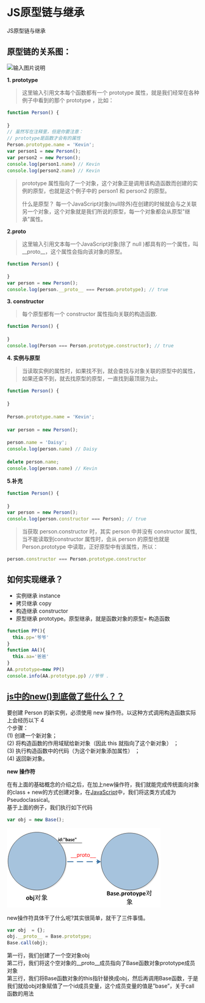 # JS原型链与继承

JS原型链与继承

## 原型链的关系图：

![&#x8F93;&#x5165;&#x56FE;&#x7247;&#x8BF4;&#x660E;](https://images.gitee.com/uploads/images/2018/1130/192415_8e30712f_1422543.png)

**1. prototype**

> 这里输入引用文本每个函数都有一个 prototype 属性，就是我们经常在各种例子中看到的那个 prototype ，比如：

```javascript
function Person() {

}
// 虽然写在注释里，但是你要注意：
// prototype是函数才会有的属性
Person.prototype.name = 'Kevin';
var person1 = new Person();
var person2 = new Person();
console.log(person1.name) // Kevin
console.log(person2.name) // Kevin
```

> prototype 属性指向了一个对象，这个对象正是调用该构造函数而创建的实例的原型，也就是这个例子中的 person1 和 person2 的原型。
>
> 什么是原型？ 每一个JavaScript对象\(null除外\)在创建的时候就会与之关联另一个对象，这个对象就是我们所说的原型，每一个对象都会从原型"继承"属性。

**2.proto**

> 这里输入引用文本每一个JavaScript对象\(除了 null \)都具有的一个属性，叫\_\_proto\_\_，这个属性会指向该对象的原型。

```javascript
function Person() {

}
var person = new Person();
console.log(person.__proto__ === Person.prototype); // true
```

**3. constructor**

> 每个原型都有一个 constructor 属性指向关联的构造函数.

```javascript
function Person() {

}
console.log(Person === Person.prototype.constructor); // true
```

**4. 实例与原型**

> 当读取实例的属性时，如果找不到，就会查找与对象关联的原型中的属性，如果还查不到，就去找原型的原型，一直找到最顶层为止。

```javascript
function Person() {

}

Person.prototype.name = 'Kevin';

var person = new Person();

person.name = 'Daisy';
console.log(person.name) // Daisy

delete person.name;
console.log(person.name) // Kevin
```

**5.补充**

```javascript
function Person() {

}
var person = new Person();
console.log(person.constructor === Person); // true
```

> 当获取 person.constructor 时，其实 person 中并没有 constructor 属性,当不能读取到constructor 属性时，会从 person 的原型也就是 Person.prototype 中读取，正好原型中有该属性，所以：

```javascript
person.constructor === Person.prototype.constructor
```

## 如何实现继承？

* 实例继承 instance
* 拷贝继承 copy
* 构造继承 constructor
* 原型继承 prototype。原型继承，就是函数对象的原型= 构造函数

```javascript
function PP(){
  this.pp='爷爷'
}
function AA(){
  this.aa='爸爸'
}
AA.prototype=new PP()
console.info(AA.prototype.pp) //爷爷 .
```

## [js中的new\(\)到底做了些什么？？](https://www.cnblogs.com/faith3/p/6209741.html)

要创建 Person 的新实例，必须使用 new 操作符。以这种方式调用构造函数实际上会经历以下 4  
个步骤：  
\(1\) 创建一个新对象；  
\(2\) 将构造函数的作用域赋给新对象（因此 this 就指向了这个新对象） ；  
\(3\) 执行构造函数中的代码（为这个新对象添加属性） ；  
\(4\) 返回新对象。

**new 操作符**

在有上面的基础概念的介绍之后，在加上new操作符，我们就能完成传统面向对象的class + new的方式创建对象，在[JavaScript](http://lib.csdn.net/base/javascript)中，我们将这类方式成为Pseudoclassical。  
基于上面的例子，我们执行如下代码

```javascript
var obj = new Base();
```

![](../.gitbook/assets/image.png)

 new操作符具体干了什么呢?其实很简单，就干了三件事情。

```javascript
var obj  = {};
obj.__proto__ = Base.prototype;
Base.call(obj);
```

 第一行，我们创建了一个空对象obj  
第二行，我们将这个空对象的\_\_proto\_\_成员指向了Base函数对象prototype成员对象  
第三行，我们将Base函数对象的this指针替换成obj，然后再调用Base函数，于是我们就给obj对象赋值了一个id成员变量，这个成员变量的值是”base”，关于call函数的用法

